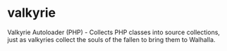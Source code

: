 valkyrie
========

Valkyrie Autoloader (PHP) - Collects PHP classes into source collections, just as valkyries collect the souls of the fallen to bring them to Walhalla.